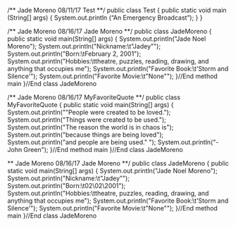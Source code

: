/**
Jade Moreno
08/11/17
Test 
**/ 
public class Test 
{ 
      public static void main (String[] args)
        { 
         System.out.println (“An Emergency Broadcast”);
         }
}

/**
Jade Moreno
08/16/17
Jade Moreno **/
public class JadeMoreno 
{ 
public static void main(String[] args) 
{
System.out.println("Jade Noel Moreno"); 
System.out.println("Nickname:\t"Jadey""); 
System.out.println("Born:\tFebruary 2, 2001"); 
System.out.println("Hobbies:\ttheatre, puzzles, reading, drawing, and anything that occupies me"); 
System.out.println("Favorite Book:\t'Storm and Silence'");
System.out.println("Favorite Movie:\t"None"");
}//End method main 
}//End class JadeMoreno

/**
Jade Moreno
08/16/17
MyFavoriteQuote **/
public class MyFavoriteQuote
{ 
public static void main(String[] args)
{ 
System.out.println(""People were created to be loved."); 
System.out.println("Things were created to be used."); 
System.out.println("The reason the world is in chaos is"); 
System.out.println("because things are being loved"); 
System.out.println("and people are being used." "); 
System.out.println("-John Green"); 
}//End method main 
}//End class JadeMoreno

**
Jade Moreno
08/16/17
Jade Moreno **/
public class JadeMoreno
{ public static void main(String[] args) 
{ System.out.println("Jade Noel Moreno"); 
System.out.println("Nickname:\t"Jadey""); 
System.out.println("Born:\t02\02\2001"); 
System.out.println("Hobbies:\ttheatre, puzzles, reading, drawing, and anything that occupies me"); 
System.out.println("Favorite Book:\t'Storm and Silence'"); 
System.out.println("Favorite Movie:\t"None""); 
}//End method main 
}//End class JadeMoreno
